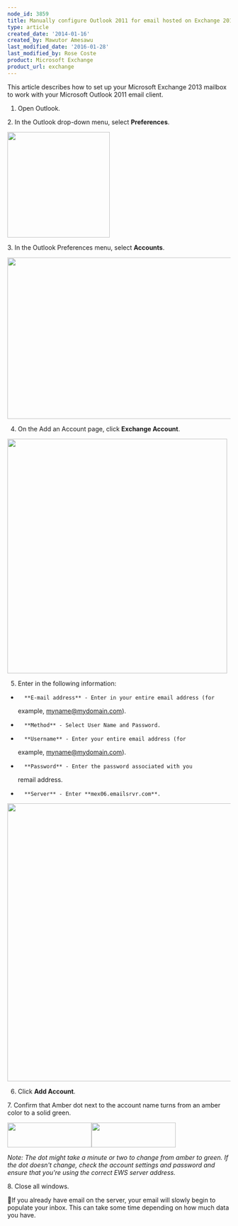 ```yaml
---
node_id: 3859
title: Manually configure Outlook 2011 for email hosted on Exchange 2013
type: article
created_date: '2014-01-16'
created_by: Mawutor Amesawu
last_modified_date: '2016-01-28'
last_modified_by: Rose Coste
product: Microsoft Exchange
product_url: exchange
---
```


This article describes how to set up your
Microsoft Exchange 2013 mailbox
to work with your
Microsoft Outlook 2011 email client.

1. Open Outlook.

2\. In the Outlook drop-down menu, select **Preferences**.

<img src="https://8026b2e3760e2433679c-fffceaebb8c6ee053c935e8915a3fbe7.ssl.cf2.rackcdn.com/field/image/1_53.png" width="231" height="238" />

3\. In the Outlook Preferences menu, select **Accounts**.

<img src="https://8026b2e3760e2433679c-fffceaebb8c6ee053c935e8915a3fbe7.ssl.cf2.rackcdn.com/field/image/2_50.png" width="640" height="364" />

4. On the Add an Account page, click **Exchange Account**.

<img src="https://8026b2e3760e2433679c-fffceaebb8c6ee053c935e8915a3fbe7.ssl.cf2.rackcdn.com/field/image/01_0.png" width="496" height="529" />

5. Enter in the following information:

-       **E-mail address** - Enter in your entire email address (for
    example, myname@mydomain.com).
-       **Method** - Select User Name and Password.
-       **Username** - Enter your entire email address (for
    example, myname@mydomain.com).
-       **Password** - Enter the password associated with you
    remail address.
-       **Server** - Enter **mex06.emailsrvr.com**.

<img src="https://8026b2e3760e2433679c-fffceaebb8c6ee053c935e8915a3fbe7.ssl.cf2.rackcdn.com/field/image/3_47.png" width="739" height="627" />


6. Click **Add Account**.

7\. Confirm that Amber dot next to the account name turns from an amber
color to a solid green.

<img src="https://8026b2e3760e2433679c-fffceaebb8c6ee053c935e8915a3fbe7.ssl.cf2.rackcdn.com/field/image/amber.png" width="190" height="56" /><img src="https://8026b2e3760e2433679c-fffceaebb8c6ee053c935e8915a3fbe7.ssl.cf2.rackcdn.com/field/image/green.png" width="190" height="56" />

*Note: The dot might take a minute or two to change from amber to green.
If the dot doesn't change, check the account settings and password and
ensure that you're using the correct EWS server address.*

8\. Close all windows.

If you already have email on the server, your email will slowly begin
to populate your inbox. This can take some time depending on how much
data you have.
